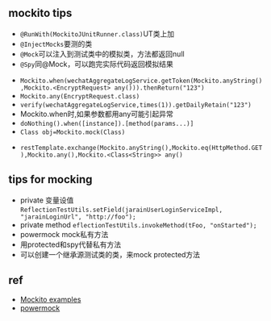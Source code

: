 

## mockito tips

+ `@RunWith(MockitoJUnitRunner.class)`UT类上加
+ `@InjectMocks`要测的类
+ `@Mock`可以注入到测试类中的模拟类，方法都返回null
+ `@Spy`同@Mock，可以跑完实际代码返回模拟结果
<!-- method -->
+ `Mockito.when(wechatAggregateLogService.getToken(Mockito.anyString(),Mockito.<EncryptRequest> any())).thenReturn("123")`
+ `Mockito.any(EncryptRequest.class)`
+ `verify(wechatAggregateLogService,times(1)).getDailyRetain("123")`
+ Mockito.when时,如果参数都用any可能引起异常
+ `doNothing().when([instance]).[method(params...)]`
+ `Class obj=Mockito.mock(Class)`
<!-- example -->
+ `restTemplate.exchange(Mockito.anyString(),Mockito.eq(HttpMethod.GET),Mockito.any(),Mockito.<Class<String>> any()`

## tips for mocking
+ private 变量设值`ReflectionTestUtils.setField(jarainUserLoginServiceImpl, "jarainLoginUrl", "http://foo");`
+ private method `eflectionTestUtils.invokeMethod(tFoo, "onStarted");`
+ powermock mock私有方法
+ 用protected和spy代替私有方法
+ 可以创建一个继承源测试类的类，来mock protected方法

## ref

+ [Mockito examples](https://www.programcreek.com/java-api-examples/index.php?source_dir=androidannotations-master/functional-test-1-5/src/test/java/org/androidannotations/test15/rest/HttpMethodServiceTest.java)
+ [powermock](https://github.com/powermock/powermock/wiki/Mockito)
